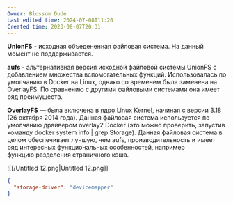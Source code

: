 ```yaml
---
Owner: Blossom Dude
Last edited time: 2024-07-08T11:20
Created time: 2023-08-07T20:31
---
```

**UnionFS** - исходная объедененная файловая система. На данный момент не поддерживается.  
  

**aufs -** альтернативная версия исходной файловой системы UnionFS c добавлением множества вспомогательных функций. Использовалась по умолчанию в Docker на Linux, однако со временем была заменена на OverlayFS. По сравнению с другими файловыми системами она имеет ряд преимуществ.

  

**OverlayFS** — была включена в ядро Linux Kernel, начиная с версии 3.18 (26 октября 2014 года). Данная файловая система используется по умолчанию драйвером overlay2 Docker (это можно проверить, запустив команду docker system info | grep Storage). Данная файловая система в целом обеспечивает лучшую, чем aufs, производительность и имеет ряд интересных функциональных особенностей, например функцию разделения страничного кэша.

![[/Untitled 12.png|Untitled 12.png]]

  

```JSON
{
  "storage-driver": "devicemapper"
}
```